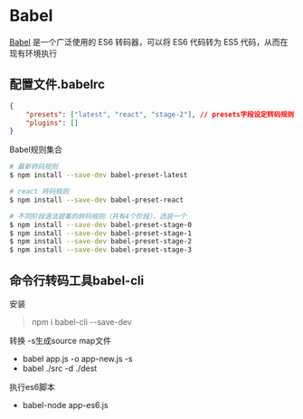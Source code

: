 Babel
=====

[Babel](https://babeljs.io) 是一个广泛使用的 ES6 转码器，可以将 ES6 代码转为 ES5 代码，从而在现有环境执行


## 配置文件.babelrc
```json
{
    "presets": ["latest", "react", "stage-2"], // presets字段设定转码规则
    "plugins": []
}
```


Babel规则集合
```bash
# 最新转码规则
$ npm install --save-dev babel-preset-latest

# react 转码规则
$ npm install --save-dev babel-preset-react

# 不同阶段语法提案的转码规则（共有4个阶段），选装一个
$ npm install --save-dev babel-preset-stage-0
$ npm install --save-dev babel-preset-stage-1
$ npm install --save-dev babel-preset-stage-2
$ npm install --save-dev babel-preset-stage-3
```

## 命令行转码工具babel-cli
安装
> npm i babel-cli --save-dev  

转换 -s生成source map文件
* babel app.js -o app-new.js -s
* babel ./src -d ./dest

执行es6脚本
* babel-node app-es6.js
